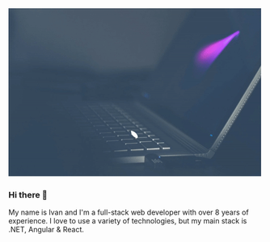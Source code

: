 <img src="https://github.com/imedic/imedic/raw/master/animation.gif" alt="Ivan Medic motion gif" width="500" />

### Hi there 👋

My name is Ivan and I'm a full-stack web developer with over 8 years of experience.
I love to use a variety of technologies, but my main stack is .NET, Angular & React.
